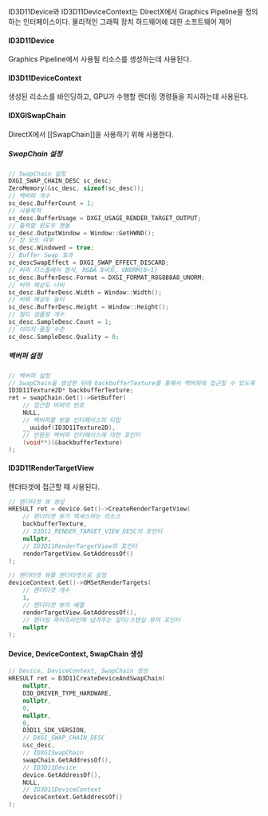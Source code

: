 ID3D11Device와 ID3D11DeviceContext는 DirectX에서 Graphics Pipeline을 정의하는 인터페이스이다.
물리적인 그래픽 장치 하드웨어에 대한 소프트웨어 제어

#### ID3D11Device
Graphics Pipeline에서 사용될 리소스를 생성하는데 사용된다.

#### ID3D11DeviceContext
생성된 리소스를 바인딩하고, GPU가 수행할 렌더링 명령들을 지시하는데 사용된다.

#### IDXGISwapChain
DirectX에서 [[SwapChain]]을 사용하기 위해 사용한다.

##### SwapChain 설정
``` cpp
// SwapChain 설정
DXGI_SWAP_CHAIN_DESC sc_desc;
ZeroMemory(&sc_desc, sizeof(sc_desc));
// 백버퍼 개수
sc_desc.BufferCount = 1; 
// 사용목적
sc_desc.BufferUsage = DXGI_USAGE_RENDER_TARGET_OUTPUT;
// 출력할 윈도우 핸들
sc_desc.OutputWindow = Window::GetHWND(); 
// 창 모드 여부
sc_desc.Windowed = true; 
// Buffer Swap 효과
sc_descSwapEffect = DXGI_SWAP_EFFECT_DISCARD;
// 버퍼 디스플레이 형식, RGBA 8비트, UNORM(0~1)
sc_desc.BufferDesc.Format = DXGI_FORMAT_R8G8B8A8_UNORM; 
// 버퍼 해상도 너비
sc_desc.BufferDesc.Width = Window::Width();
// 버퍼 해상도 높이
sc_desc.BufferDesc.Height = Window::Height(); 
// 멀티 샘플링 개수
sc_desc.SampleDesc.Count = 1;
// 이미지 품질 수준
sc_desc.SampleDesc.Quality = 0;
```
##### 백버퍼 설정
``` cpp
// 백버퍼 설정
// SwapChain을 생성한 뒤에 backbufferTexture를 통해서 백버퍼에 접근할 수 있도록 설정
ID3D11Texture2D* backbufferTexture;
ret = swapChain.Get()->GetBuffer(
	// 접근할 버퍼의 번호
	NULL,
	// 백버퍼를 받을 인터페이스의 타입
	__uuidof(ID3D11Texture2D), 
	// 반환된 백버퍼 인터페이스에 대한 포인터
	(void**)(&backbufferTexture)
);
```

#### ID3D11RenderTargetView
렌더타겟에 접근할 때 사용된다.
``` cpp
// 렌더타겟 뷰 생성
HRESULT ret = device.Get()->CreateRenderTargetView(
	// 렌더타겟 뷰가 엑세스하는 리소스
	backbufferTexture,
	// D3D11_RENDER_TARGET_VIEW_DESC의 포인터
	nullptr,
	// ID3D11RenderTargetView의 포인터
	renderTargetView.GetAddressOf()
);

// 렌더타겟 뷰를 렌더타겟으로 설정
deviceContext.Get()->OMSetRenderTargets(
	// 렌더타겟 개수
	1,
	// 렌더타겟 뷰의 배열
	renderTargetView.GetAddressOf(),
	// 렌더링 파이프라인에 넘겨주는 깊이/스텐실 뷰의 포인터
	nullptr
);
```

#### Device, DeviceContext, SwapChain 생성
``` cpp
// Device, DeviceContext, SwapChain 생성
HRESULT ret = D3D11CreateDeviceAndSwapChain(
	nullptr,
	D3D_DRIVER_TYPE_HARDWARE,
	nullptr,
	0,
	nullptr,
	0,
	D3D11_SDK_VERSION,
	// DXGI_SWAP_CHAIN_DESC
	&sc_desc, 
	// IDXGISwapChain
	swapChain.GetAddressOf(), 
	// ID3D11Device
	device.GetAddressOf(),
	NULL,
	// ID3D11DeviceContext
	deviceContext.GetAddressOf()
);
```
